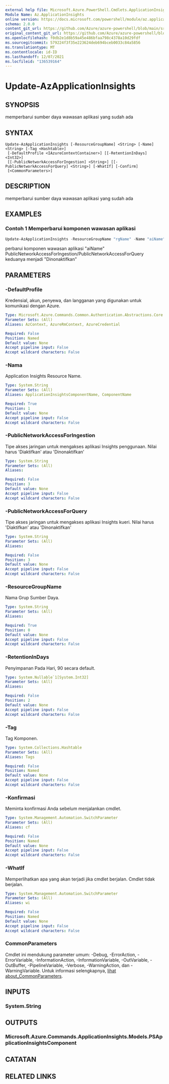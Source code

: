 ```yaml
---
external help file: Microsoft.Azure.PowerShell.Cmdlets.ApplicationInsights.dll-Help.xml
Module Name: Az.ApplicationInsights
online version: https://docs.microsoft.com/powershell/module/az.applicationinsights/update-azapplicationinsights
schema: 2.0.0
content_git_url: https://github.com/Azure/azure-powershell/blob/main/src/ApplicationInsights/ApplicationInsights/help/Update-AzApplicationInsights.md
original_content_git_url: https://github.com/Azure/azure-powershell/blob/main/src/ApplicationInsights/ApplicationInsights/help/Update-AzApplicationInsights.md
ms.openlocfilehash: f0db2e1d8b59a45e486bfaa798c4378a10d29fdf
ms.sourcegitcommit: 579224f3f35e223624deb694bceb0033c84a5856
ms.translationtype: MT
ms.contentlocale: id-ID
ms.lasthandoff: 12/07/2021
ms.locfileid: "136539164"
---
```

# Update-AzApplicationInsights

## SYNOPSIS
memperbarui sumber daya wawasan aplikasi yang sudah ada

## SYNTAX

```
Update-AzApplicationInsights [-ResourceGroupName] <String> [-Name] <String> [-Tag <Hashtable>]
 [-DefaultProfile <IAzureContextContainer>] [[-RetentionInDays] <Int32>]
 [[-PublicNetworkAccessForIngestion] <String>] [[-PublicNetworkAccessForQuery] <String>] [-WhatIf] [-Confirm]
 [<CommonParameters>]
```

## DESCRIPTION
memperbarui sumber daya wawasan aplikasi yang sudah ada

## EXAMPLES

### Contoh 1 Memperbarui komponen wawasan aplikasi
```powershell
Update-AzApplicationInsights -ResourceGroupName "rgName" -Name "aiName" -PublicNetworkAccessForIngestion "Disabled" -PublicNetworkAccessForQuery "Disabled"
```

perbarui komponen wawasan aplikasi "aiName" PublicNetworkAccessForIngestion/PublicNetworkAccessForQuery keduanya menjadi "Dinonaktifkan"

## PARAMETERS

### -DefaultProfile
Kredensial, akun, penyewa, dan langganan yang digunakan untuk komunikasi dengan Azure.

```yaml
Type: Microsoft.Azure.Commands.Common.Authentication.Abstractions.Core.IAzureContextContainer
Parameter Sets: (All)
Aliases: AzContext, AzureRmContext, AzureCredential

Required: False
Position: Named
Default value: None
Accept pipeline input: False
Accept wildcard characters: False
```

### -Nama
Application Insights Resource Name.

```yaml
Type: System.String
Parameter Sets: (All)
Aliases: ApplicationInsightsComponentName, ComponentName

Required: True
Position: 1
Default value: None
Accept pipeline input: False
Accept wildcard characters: False
```

### -PublicNetworkAccessForIngestion
Tipe akses jaringan untuk mengakses aplikasi Insights penggunaan.
Nilai harus 'Diaktifkan' atau 'Dinonaktifkan'

```yaml
Type: System.String
Parameter Sets: (All)
Aliases:

Required: False
Position: 3
Default value: None
Accept pipeline input: False
Accept wildcard characters: False
```

### -PublicNetworkAccessForQuery
Tipe akses jaringan untuk mengakses aplikasi Insights kueri.
Nilai harus 'Diaktifkan' atau 'Dinonaktifkan'

```yaml
Type: System.String
Parameter Sets: (All)
Aliases:

Required: False
Position: 3
Default value: None
Accept pipeline input: False
Accept wildcard characters: False
```

### -ResourceGroupName
Nama Grup Sumber Daya.

```yaml
Type: System.String
Parameter Sets: (All)
Aliases:

Required: True
Position: 0
Default value: None
Accept pipeline input: False
Accept wildcard characters: False
```

### -RetentionInDays
Penyimpanan Pada Hari, 90 secara default.

```yaml
Type: System.Nullable`1[System.Int32]
Parameter Sets: (All)
Aliases:

Required: False
Position: 2
Default value: None
Accept pipeline input: False
Accept wildcard characters: False
```

### -Tag
Tag Komponen.

```yaml
Type: System.Collections.Hashtable
Parameter Sets: (All)
Aliases: Tags

Required: False
Position: Named
Default value: None
Accept pipeline input: False
Accept wildcard characters: False
```

### -Konfirmasi
Meminta konfirmasi Anda sebelum menjalankan cmdlet.

```yaml
Type: System.Management.Automation.SwitchParameter
Parameter Sets: (All)
Aliases: cf

Required: False
Position: Named
Default value: None
Accept pipeline input: False
Accept wildcard characters: False
```

### -WhatIf
Memperlihatkan apa yang akan terjadi jika cmdlet berjalan.
Cmdlet tidak berjalan.

```yaml
Type: System.Management.Automation.SwitchParameter
Parameter Sets: (All)
Aliases: wi

Required: False
Position: Named
Default value: None
Accept pipeline input: False
Accept wildcard characters: False
```

### CommonParameters
Cmdlet ini mendukung parameter umum: -Debug, -ErrorAction, -ErrorVariable, -InformationAction, -InformationVariable, -OutVariable, -OutBuffer, -PipelineVariable, -Verbose, -WarningAction, dan -WarningVariable. Untuk informasi selengkapnya, [lihat about_CommonParameters](http://go.microsoft.com/fwlink/?LinkID=113216).

## INPUTS

### System.String

## OUTPUTS

### Microsoft.Azure.Commands.ApplicationInsights.Models.PSApplicationInsightsComponent

## CATATAN

## RELATED LINKS
